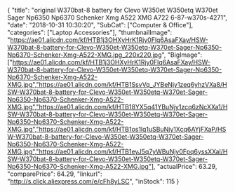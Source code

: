 {
	"title": "original W370bat-8 battery for Clevo W350et W350etq W370et Sager Np6350 Np6370 Schenker Xmg A522 XMG A722 6-87-w370s-4271",
	"date": "2018-10-31 10:30:20",
	"SubCat": ["Computer & Office"],
	"categories": ["Laptop Accessories"],
	"thumbnailImage": "https://ae01.alicdn.com/kf/HTB1j3OHXyHrK1Rjy0Flq6AsaFXay/HSW-W370bat-8-battery-for-Clevo-W350et-W350etq-W370et-Sager-Np6350-Np6370-Schenker-Xmg-A522-XMG.jpg_220x220.jpg",
	"BigImage": ["https://ae01.alicdn.com/kf/HTB1j3OHXyHrK1Rjy0Flq6AsaFXay/HSW-W370bat-8-battery-for-Clevo-W350et-W350etq-W370et-Sager-Np6350-Np6370-Schenker-Xmg-A522-XMG.jpg","https://ae01.alicdn.com/kf/HTB1SsvVq_JYBeNjy1zeq6yhzVXa8/HSW-W370bat-8-battery-for-Clevo-W350et-W350etq-W370et-Sager-Np6350-Np6370-Schenker-Xmg-A522-XMG.jpg","https://ae01.alicdn.com/kf/HTB18YX5q41YBuNjy1zcq6zNcXXa1/HSW-W370bat-8-battery-for-Clevo-W350et-W350etq-W370et-Sager-Np6350-Np6370-Schenker-Xmg-A522-XMG.jpg","https://ae01.alicdn.com/kf/HTB1os1lq1uSBuNjy1Xcq6AYjFXaP/HSW-W370bat-8-battery-for-Clevo-W350et-W350etq-W370et-Sager-Np6350-Np6370-Schenker-Xmg-A522-XMG.jpg","https://ae01.alicdn.com/kf/HTB1eyJ5q7yWBuNjy0Fpq6yssXXaI/HSW-W370bat-8-battery-for-Clevo-W350et-W350etq-W370et-Sager-Np6350-Np6370-Schenker-Xmg-A522-XMG.jpg"],
	"actualPrice": 63.29,
	"comparePrice": 64.29,
	"linkurl": "http://s.click.aliexpress.com/e/cFh8yLSC",
	"inStock": 115
}
